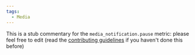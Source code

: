 ```yaml
---
tags:
  - Media
---
```


This is a stub commentary for the `media_notification.pause` metric: please feel free to edit (read the
[contributing guidelines](https://github.com/mozilla/glean-annotations/blob/main/CONTRIBUTING.md)
if you haven't done this before)
